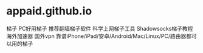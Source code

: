 # appaid.github.io
梯子 PC好用梯子 推荐翻墙梯子软件 科学上网梯子工具 Shadowsocks梯子教程 海外加速器 国外vpn 靠谱iPhone/iPad/安卓/Android/Mac/Linux/PC/路由器都可以用的梯子
